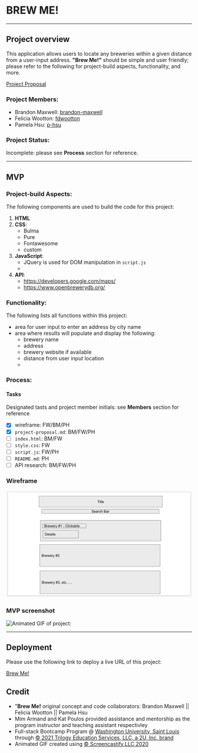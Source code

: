 # BREW ME!

****

## Project overview

This application allows users to locate any breweries within a given distance from a user-input address. **"Brew Me!"** should be simple and user friendly; please refer to the following for project-build aspects, functionality, and more.

[Project Proposal](./project-proposal.md)

### Project Members:

* Brandon Maxwell: [brandon-maxwell](https://github.com/brandon-maxwell)
* Felicia Wootton: [fdwootton](https://github.com/fdwootton)
* Pamela Hsu: [p-hsu](https://github.com/p-hsu)

### Project Status:

Incomplete: please see **Process** section for reference.

****

## MVP

### Project-build Aspects:

The following components are used to build the code for this project:

1. **HTML**
2. **CSS**:
    * Bulma
    * Pure
    * Fontawesome
    * custom
3. **JavaScript**:
    * JQuery is used for DOM manipulation in `script.js`
    * 
4. **API**:
    * https://developers.google.com/maps/
    * https://www.openbrewerydb.org/

### Functionality:

The following lists all functions within this project:

* area for user input to enter an address by city name
* area where results will populate and display the following:
    - brewery name
    - address
    - brewery website if available 
    - distance from user input location
    - 

### Process:
#### Tasks

Designated tasts and project member initials: see **Members** section for reference
* [x] wireframe: FW/BM/PH
* [x] `project-proposal.md`: BM/FW/PH
* [ ] `index.html`: BM/FW
* [ ] `style.css`: FW
* [ ] `script.js`: FW/PH
* [ ] `README.md`: PH
* [ ] API research: BM/FW/PH

### Wireframe

![Screenshot of wireframe:](./assets/images/brew-me-wireframe.png)

### MVP screenshot

![Animated GIF of project:](./assets/images/brew-me-gif.png)

****

## Deployment

Please use the following link to deploy a live URL of this project:

[Brew Me!](https:/p-hsu.gitpub.io/Brew_Me)

## Credit

* "**Brew Me!** original concept and code collaborators: Brandon Maxwell || Felicia Wootton || Pamela Hsu
* Mim Armand and Kat Poulos provided assistance and mentorship as the program instructor and teaching assistant respectivley
* Full-stack Bootcamp Program @ [Washington University, Saint Louis](https://bootcamp.tlcenter.wustl.edu/) through [© 2021 Trilogy Education Services, LLC, a 2U, Inc. brand](https://www.trilogyed.com/)
* Animated GIF created using [© Screencastify,LLC 2020](https://www.screencastify.com/)






